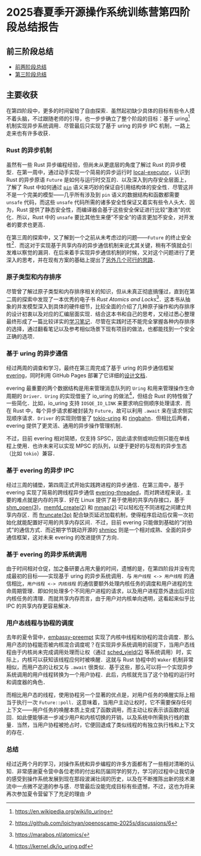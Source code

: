 # 2025春夏季开源操作系统训练营第四阶段总结报告

## 前三阶段总结

- [前两阶段总结](2025spring-rust-based-os-comp-stage2-report-loichyan.md)
- [第三阶段总结](2025spring-rust-based-os-comp-stage3-report-loichyan.md)

## 主要收获

在第四阶段中，更多的时间留给了自由探索．虽然起初缺少具体的目标有些令人摸不着头脑，不过跟随老师的引导，也一步步确立了整个阶段的目标：基于 uring[^1] 机制实现异步系统调用．尽管最后只实现了基于 uring 的异步 IPC 机制，一路上走来也有许多收获．

### Rust 的异步机制

虽然有一些 Rust 异步编程经验，但尚未从更底层的角度了解过 Rust 的异步模型．在第一周中，通过动手实现一个简易的异步运行时 [local-executor](https://github.com/loichyan/openoscamp-2025s/tree/cffb2c29bc7eb522de66337093caf4255c9f7bca/local-executor)，认识到 Rust 的异步原语 `Future` 是如何与运行时交互的．以及深入到内存安全层面上，了解了 Rust 中如何通过 [`pin`](https://doc.rust-lang.org/core/pin/index.html) 语义来巧妙的保证自引用结构体的安全性．尽管这并不是一个完美的模型——几乎所有涉及到 `pin` 语义的数据结构和函数都需要 `unsafe` 代码，而这些 `unsafe` 代码所需的诸多安全性保证又着实有些令人头大．因为，Rust 提供了静态安全性，而编译器会基于这些安全保证进行比较“激进”的优化．所以，Rust 中的 `unsafe` 要比其他生来便“不安全”的语言更加不安全，对开发者的要求也更高．

在第三周的探索中，又了解到一个之前从未考虑过的问题——`Future` 的终止安全性[^2]．而这对于实现基于共享内存的异步通信机制来说尤其关键，稍有不慎就会引发难以察觉的漏洞．在后来着手实现异步通信机制的时候，又对这个问题进行了更深入的思考，并在现有方案的基础上提出了[另外几个可行的思路](https://github.com/loichyan/openoscamp-2025s/blob/cffb2c29bc7eb522de66337093caf4255c9f7bca/evering/src/resource.md)．

### 原子类型和内存排序

尽管曾了解过原子类型和内存排序相关的知识，但从未真正彻底搞懂过，直到在第二周的探索中发现了一本优秀的电子书 *Rust Atomics and Locks*[^3]．这本书从抽象的并发模型深入到具体的硬件细节，比较全面的介绍了几种原子操作和内存排序的设计初衷以及对应的汇编层面实现．结合这本书和自己的思考，又经过悉心整理最终形成了一篇比较详实的[学习笔记](https://github.com/loichyan/openoscamp-2025s/discussions/7)．尽管在实践时还不能完全掌握各种内存排序的选择，通过翻看笔记以及参考相似场景下现有项目的做法，也都能找到一个安全正确的选项．

### 基于 uring 的异步通信

经过两周的调查和学习，最终在第三周完成了基于 uring 的异步通信框架 [evering](https://github.com/loichyan/openoscamp-2025s/blob/cffb2c29bc7eb522de66337093caf4255c9f7bca/evering/src/lib.md)，同时利用 GitHub Pages 部署了它详细的[设计文档](https://loichyan.github.io/openoscamp-2025s/evering)．

evering 最重要的两个数据结构是用来管理消息队列的 `Uring` 和用来管理操作生命周期的 `Driver`．`Uring` 的实现借鉴了 io_uring 的做法[^4]，但结合 Rust 的特性做了一些简化．比如，io_uring 支持 `IOSQE_IO_LINK` 来要求响应侧顺序处理请求．而在 Rust 中，每个异步请求都被封装为 `Future`，故可以利用 `.await` 来在请求侧实现顺序请求．`Driver` 的实现则借鉴了 [tokio-uring](https://github.com/tokio-rs/tokio-uring) 和 [ringbahn](https://github.com/ringbahn/ringbahn)．但相比后两者，evering 提供了更灵活、通用的异步操作管理机制．

不过，目前 evering 相对简陋，仅支持 SPSC，因此请求侧或响应侧只能在单线程上使用．也许未来可以实现 MPSC 的队列，以便于更好的与现有的异步生态（比如 `tokio`）兼容．

### 基于 evering 的异步 IPC

经过三周的铺垫，第四周正式开始实践跨进程的异步通信．在第三周中，基于 evering 实现了简易的跨线程异步通信 [evering-threaded](https://github.com/loichyan/openoscamp-2025s/tree/cffb2c29bc7eb522de66337093caf4255c9f7bca/examples/evering-threaded)，而对跨进程来说，主要的难点就是内存的共享．好在 Linux 提供了易于使用的共享内存接口，基于 [shm_open(3)](https://man7.org/linux/man-pages/man3/shm_open.3.html)，[memfd_create(2)](https://man7.org/linux/man-pages/man2/memfd_create.2.html) 和 [mmap(2)](https://man7.org/linux/man-pages/man2/mmap.2.html) 可以轻松在不同进程之间建立共享内存区．而 [ftruncate(3p)](https://man7.org/linux/man-pages/man3/ftruncate.3p.html) 配合缺页延迟加载机制，使得程序启动后仅需一次初始化就能配置好可用的共享内存区间．不过，目前 evering 只能做到基础的“对拍式”的通信方式．而近期字节跳动开源的 [shmipc](https://github.com/cloudwego/shmipc-rs) 则是一个相对成熟、全面的异步通信框架，这对未来 evering 的改进提供了方向．

### 基于 evering 的异步系统调用

由于时间相对仓促，加之备研要占用大量的时间，遗憾的是，在第四阶段并没有完成最初的目标——实现基于 uring 的异步系统调用．与 `用户线程 <-> 用户线程` 的通信相比，`用户线程 <-> 内核线程` 的通信要额外处理内核任务的调度和用户进程的生命周期管理．即如何处理多个不同用户进程的请求，以及用户进程意外退出后对应内核任务的清理．而就共享内存而言，由于用户对内核单向透明，这看起来似乎比 IPC 的共享内存更容易解决．

### 用户态线程与协程的调度

去年的夏令营中，[embassy-preempt](https://github.com/KMSorSMS/embassy_preempt) 实现了内核中线程和协程的混合调度．那么用户态的协程能否被内核混合调度呢？在实现异步系统调用的前提下，当用户态线程由于内核尚未完成调用处理而让权（通过 [sched_yield(2)](https://man7.org/linux/man-pages/man2/sched_yield.2.html) 等系统调用）时，实际上，内核可以获知该线程应何时被唤醒．这就与 Rust 协程中的 `Waker` 机制非常相似，而用户态的让权又与 `.await` 很类似．基于这些，那么可以将一个实现异步系统调用的用户线程转换为一个用户协程．此后，内核就充当了这个协程的运行时和调度器的角色．

而相比用户态的线程，使用协程另一个显著的优点是，对用户任务的唤醒实际上相当于执行一次 `Future::poll`．这意味着，当用户主动让权时，它不需要保存任何上下文——用户任务的唤醒本质上变成了函数调用，而主动让权表示该函数的返回．如此便能够进一步减少用户和内核切换的开销，以及系统中所需执行栈的数量．当然，当用户协程被抢占时，它便回退成了类似线程的有独立执行栈和上下文的存在．

### 总结

经过近两个月的学习，对操作系统和异步编程的许多方面都有了一些相对清晰的认知．非常感谢夏令营中各位老师的付出和历届同学的努力，学习的过程中让我切身的感受到操作系统发展到现在那段波澜壮阔的历史，以及在不断推陈出新的技术潮流中一点微不足道的参与感．尽管最后没能完成目标有些遗憾，不过，这也为将来再次参加夏令营留下了充足的理由 :P

<!-- dprint-ignore-start -->
[^1]: <https://en.wikipedia.org/wiki/Io_uring>
[^2]: <https://github.com/loichyan/openoscamp-2025s/discussions/6>
[^3]: <https://marabos.nl/atomics/>
[^4]: <https://kernel.dk/io_uring.pdf>
